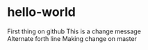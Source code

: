 # hello-world
First thing on github
This is a change message  
Alternate forth line
Making change on master
